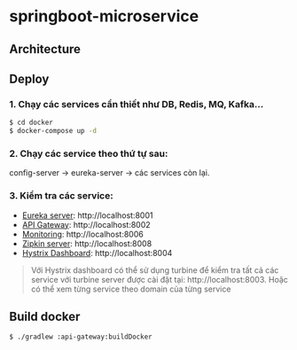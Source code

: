 # springboot-microservice
## Architecture
## Deploy 
### 1. Chạy các services cần thiết như DB, Redis, MQ, Kafka... 
```sh
$ cd docker
$ docker-compose up -d
```
### 2. Chạy các service theo thứ tự sau:
config-server -> eureka-server -> các services còn lại.

### 3. Kiểm tra các service:
* [Eureka server](http://localhost:8001): http://localhost:8001
* [API Gateway](http://localhost:8002): http://localhost:8002
* [Monitoring](http://localhost:8006): http://localhost:8006
* [Zipkin server](http://localhost:8008): http://localhost:8008
* [Hystrix Dashboard](http://localhost:8004): http://localhost:8004
> Với Hystrix dashboard có thể sử dụng turbine để kiểm tra tất cả các service với turbine server được 
> cài đặt tại: http://localhost:8003. Hoặc có thể xem từng service theo domain của từng service

## Build docker

```sh
$ ./gradlew :api-gateway:buildDocker
```